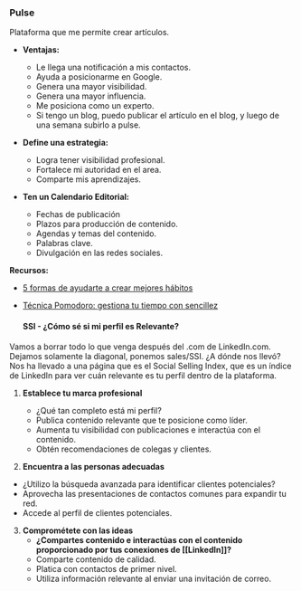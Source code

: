 ### Pulse

Plataforma que me permite crear artículos.

- **Ventajas:**
	- Le llega una notificación a mis contactos.
	- Ayuda a posicionarme en Google.
	- Genera una mayor visibilidad.
	- Genera una mayor influencia.
	- Me posiciona como un experto.
	- Si tengo un blog, puedo publicar el artículo en el blog, y luego de una semana subirlo a pulse.

- **Define una estrategia:** 
	- Logra tener visibilidad profesional.
	- Fortalece mi autoridad en el area.
	- Comparte mis aprendizajes.

- **Ten un Calendario Editorial:**
	- Fechas de publicación
	- Plazos para producción de contenido.
	- Agendas y temas del contenido.
	- Palabras clave.
	- Divulgación en las redes sociales.

**Recursos:** 
-  [5 formas de ayudarte a crear mejores hábitos](https://www.aluracursos.com/blog/5-formas-de-ayudarte-a-crear-mejores-habitos)
    
- [Técnica Pomodoro: gestiona tu tiempo con sencillez](https://www.aluracursos.com/blog/tecnica-pomodoro-gestiona-tu-tiempo-con-sencillez)
  
  
  #### **SSI - ¿Cómo sé si mi perfil es Relevante?**

Vamos a borrar todo lo que venga después del .com de LinkedIn.com. Dejamos solamente la diagonal, ponemos sales/SSI. ¿A dónde nos llevó? Nos ha llevado a una página que es el Social Selling Index, que es un índice de LinkedIn para ver cuán relevante es tu perfil dentro de la plataforma.

1. **Establece tu marca profesional**
	- ¿Qué tan completo está mi perfil?
	- Publica contenido relevante que te posicione como líder.
	- Aumenta tu visibilidad con publicaciones e interactúa con el contenido.
	- Obtén recomendaciones de colegas y clientes.

2. **Encuentra a las personas adecuadas**
- ¿Utilizo la búsqueda avanzada para identificar clientes potenciales?
- Aprovecha las presentaciones de contactos comunes para expandir tu red.
- Accede al perfil de clientes potenciales.

3. **Comprométete con las ideas**
	- **¿Compartes contenido e interactúas con el contenido proporcionado por tus conexiones de [[LinkedIn]]?**
	- Comparte contenido de calidad.
	- Platica con contactos de primer nivel.
	- Utiliza información relevante al enviar una invitación de correo.